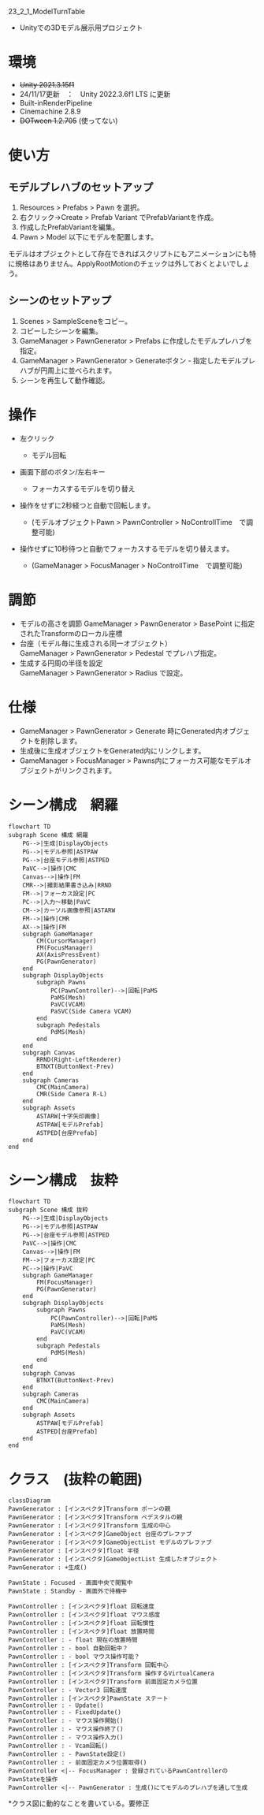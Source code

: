 23_2_1_ModelTurnTable
 - Unityでの3Dモデル展示用プロジェクト
# 環境
 - ~~Unity 2021.3.15f1~~
 - 24/11/17更新　：　Unity 2022.3.6f1 LTS に更新
 - Built-inRenderPipeline
 - Cinemachine 2.8.9
 - ~~DOTween 1.2.705~~ (使ってない)
# 使い方
## モデルプレハブのセットアップ

  1. Resources > Prefabs > Pawn を選択。
  2. 右クリック→Create > Prefab Variant でPrefabVariantを作成。
  3. 作成したPrefabVariantを編集。
  4. Pawn > Model 以下にモデルを配置します。

モデルはオブジェクトとして存在できればスクリプトにもアニメーションにも特に規格はありません。ApplyRootMotionのチェックは外しておくとよいでしょう。

## シーンのセットアップ

  1. Scenes > SampleSceneをコピー。
  2. コピーしたシーンを編集。
  3. GameManager > PawnGenerator > Prefabs に作成したモデルプレハブを指定。
  4. GameManager > PawnGenerator > Generateボタン
    - 指定したモデルプレハブが円周上に並べられます。
  5. シーンを再生して動作確認。
# 操作
  - 左クリック
    - モデル回転
  - 画面下部のボタン/左右キー
    - フォーカスするモデルを切り替え

  - 操作をせずに2秒経つと自動で回転します。
    - (モデルオブジェクトPawn > PawnController > NoControllTime　で調整可能)
  - 操作せずに10秒待つと自動でフォーカスするモデルを切り替えます。
    - (GameManager > FocusManager > NoControllTime　で調整可能)
# 調節  
- モデルの高さを調節
GameManager > PawnGenerator > BasePoint に指定されたTransformのローカル座標
- 台座（モデル毎に生成される同一オブジェクト）  
GameManager > PawnGenerator > Pedestal でプレハブ指定。
- 生成する円周の半径を設定  
GameManager > PawnGenerator > Radius で設定。
# 仕様
 - GameManager > PawnGenerator > Generate 時にGenerated内オブジェクトを削除します。
- 生成後に生成オブジェクトをGenerated内にリンクします。
 - GameManager > FocusManager > Pawns内にフォーカス可能なモデルオブジェクトがリンクされます。

# シーン構成　網羅
```mermaid
flowchart TD
subgraph Scene 構成 網羅
    PG-->|生成|DisplayObjects
    PG-->|モデル参照|ASTPAW
    PG-->|台座モデル参照|ASTPED
    PaVC-->|操作|CMC
    Canvas-->|操作|FM
    CMR-->|撮影結果書き込み|RRND
    FM-->|フォーカス設定|PC
    PC-->|入力～移動|PaVC
    CM-->|カーソル画像参照|ASTARW
    FM-->|操作|CMR
    AX-->|操作|FM
    subgraph GameManager
        CM(CursorManager)
        FM(FocusManager)
        AX(AxisPressEvent)
        PG(PawnGenerator)
    end
    subgraph DisplayObjects
        subgraph Pawns
            PC(PawnController)-->|回転|PaMS
            PaMS(Mesh)
            PaVC(VCAM)
            PaSVC(Side Camera VCAM)
        end
        subgraph Pedestals
            PdMS(Mesh)
        end
    end
    subgraph Canvas
        RRND(Right-LeftRenderer)
        BTNXT(ButtonNext-Prev)
    end
    subgraph Cameras
        CMC(MainCamera)
        CMR(Side Camera R-L)
    end
    subgraph Assets
        ASTARW[十字矢印画像]
        ASTPAW[モデルPrefab]
        ASTPED[台座Prefab]
    end
end
```
# シーン構成　抜粋
```mermaid
flowchart TD
subgraph Scene 構成 抜粋
    PG-->|生成|DisplayObjects
    PG-->|モデル参照|ASTPAW
    PG-->|台座モデル参照|ASTPED
    PaVC-->|操作|CMC
    Canvas-->|操作|FM
    FM-->|フォーカス設定|PC
    PC-->|操作|PaVC
    subgraph GameManager
        FM(FocusManager)
        PG(PawnGenerator)
    end
    subgraph DisplayObjects
        subgraph Pawns
            PC(PawnController)-->|回転|PaMS
            PaMS(Mesh)
            PaVC(VCAM)
        end
        subgraph Pedestals
            PdMS(Mesh)
        end
    end
    subgraph Canvas
        BTNXT(ButtonNext-Prev)
    end
    subgraph Cameras
        CMC(MainCamera)
    end
    subgraph Assets
        ASTPAW[モデルPrefab]
        ASTPED[台座Prefab]
    end
end
```
# クラス　(抜粋の範囲)
```mermaid
classDiagram
PawnGenerator : [インスペクタ]Transform ポーンの親
PawnGenerator : [インスペクタ]Transform ペデスタルの親
PawnGenerator : [インスペクタ]Transform 生成の中心
PawnGenerator : [インスペクタ]GameObject 台座のプレファブ
PawnGenerator : [インスペクタ]GameObjectList モデルのプレファブ
PawnGenerator : [インスペクタ]float 半径
PawnGenerator : [インスペクタ]GameObjectList 生成したオブジェクト
PawnGenerator : +生成()

PawnState : Focused - 画面中央で閲覧中
PawnState : Standby - 画面外で待機中

PawnController : [インスペクタ]float 回転速度
PawnController : [インスペクタ]float マウス感度
PawnController : [インスペクタ]float 回転慣性
PawnController : [インスペクタ]float 放置時間
PawnController : - float 現在の放置時間
PawnController : - bool 自動回転中？
PawnController : - bool マウス操作可能？
PawnController : [インスペクタ]Transform 回転中心
PawnController : [インスペクタ]Transform 操作するVirtualCamera
PawnController : [インスペクタ]Transform 前面固定カメラ位置
PawnController : - Vector3 回転速度
PawnController : [インスペクタ]PawnState ステート
PawnController : - Update()
PawnController : - FixedUpdate()
PawnController : - マウス操作開始()
PawnController : - マウス操作終了()
PawnController : - マウス操作入力()
PawnController : - Vcam回転()
PawnController : - PawnState設定()
PawnController : - 前面固定カメラ位置取得()
PawnController <|-- FocusManager : 登録されているPawnControllerのPawnStateを操作
PawnController <|-- PawnGenerator : 生成()にてモデルのプレハブを通して生成

```
*クラス図に動的なことを書いている。要修正
